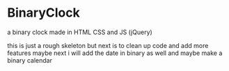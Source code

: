 # BinaryClock
a binary clock made in HTML CSS and JS (jQuery)

this is just a rough skeleton but next is to clean up code and add more features
maybe next i will add the date in binary as well and maybe make a binary calendar
